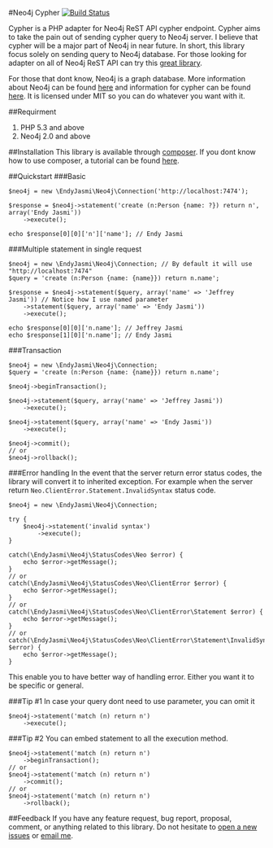#Neo4j Cypher [![Build Status](https://travis-ci.org/endyjasmi/neo4j.svg?branch=master)](https://travis-ci.org/endyjasmi/neo4j)

Cypher is a PHP adapter for Neo4j ReST API cypher endpoint. Cypher aims to take the pain out of sending cypher query to Neo4j server. I believe that cypher will be a major part of Neo4j in near future. In short, this library focus solely on sending query to Neo4j database. For those looking for adapter on all of Neo4j ReST API can try this [great library](https://github.com/jadell/neo4jphp).

For those that dont know, Neo4j is a graph database. More information about Neo4j can be found [here](http://neo4j.com/) and information for cypher can be found [here](http://neo4j.com/docs/2.1.3/cypher-query-lang/). It is licensed under MIT so you can do whatever you want with it.

##Requirment
1. PHP 5.3 and above
2. Neo4j 2.0 and above

##Installation
This library is available through [composer](https://packagist.org/packages/endyjasmi/neo4j). If you dont know how to use composer, a tutorial can be found [here](http://code.tutsplus.com/tutorials/easy-package-management-with-composer--net-25530).

##Quickstart
###Basic
```
$neo4j = new \EndyJasmi\Neo4j\Connection('http://localhost:7474');

$response = $neo4j->statement('create (n:Person {name: ?}) return n', array('Endy Jasmi'))
	->execute();

echo $response[0][0]['n']['name']; // Endy Jasmi
```

###Multiple statement in single request
```
$neo4j = new \EndyJasmi\Neo4j\Connection; // By default it will use "http://localhost:7474"
$query = 'create (n:Person {name: {name}}) return n.name';

$response = $neo4j->statement($query, array('name' => 'Jeffrey Jasmi')) // Notice how I use named parameter
	->statement($query, array('name' => 'Endy Jasmi'))
	->execute();

echo $response[0][0]['n.name']; // Jeffrey Jasmi
echo $response[1][0]['n.name']; // Endy Jasmi
```

###Transaction
```
$neo4j = new \EndyJasmi\Neo4j\Connection;
$query = 'create (n:Person {name: {name}}) return n.name';

$neo4j->beginTransaction();

$neo4j->statement($query, array('name' => 'Jeffrey Jasmi'))
	->execute();

$neo4j->statement($query, array('name' => 'Endy Jasmi'))
	->execute();

$neo4j->commit();
// or
$neo4j->rollback();
```

###Error handling
In the event that the server return error status codes, the library will convert it to inherited exception. For example when the server return `Neo.ClientError.Statement.InvalidSyntax` status code.
```
$neo4j = new \EndyJasmi\Neo4j\Connection;

try {
	$neo4j->statement('invalid syntax')
		->execute();
}

catch(\EndyJasmi\Neo4j\StatusCodes\Neo $error) {
	echo $error->getMessage();
}
// or
catch(\EndyJasmi\Neo4j\StatusCodes\Neo\ClientError $error) {
	echo $error->getMessage();
}
// or
catch(\EndyJasmi\Neo4j\StatusCodes\Neo\ClientError\Statement $error) {
	echo $error->getMessage();
}
// or
catch(\EndyJasmi\Neo4j\StatusCodes\Neo\ClientError\Statement\InvalidSyntax $error) {
	echo $error->getMessage();
}

```
This enable you to have better way of handling error. Either you want it to be specific or general.

###Tip #1
In case your query dont need to use parameter, you can omit it
```
$neo4j->statement('match (n) return n')
	->execute();
```

###Tip #2
You can embed statement to all the execution method.
```
$neo4j->statement('match (n) return n')
	->beginTransaction();
// or
$neo4j->statement('match (n) return n')
	->commit();
// or
$neo4j->statement('match (n) return n')
	->rollback();
```

##Feedback
If you have any feature request, bug report, proposal, comment, or anything related to this library. Do not hesitate to [open a new issues](https://github.com/endyjasmi/neo4j/issues/new) or [email me](mailto:endyjasmi@gmail.com).
